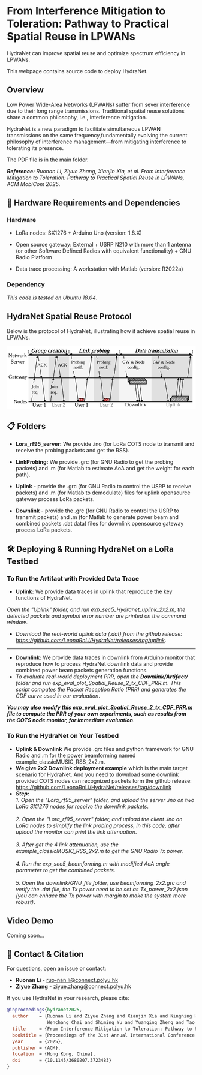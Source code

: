 # From Interference Mitigation to Toleration: Pathway to Practical Spatial Reuse in LPWANs
HydraNet can improve spatial reuse and optimize spectrum efficiency in LPWANs.

This webpage contains source code to deploy HydraNet.


## Overview
Low Power Wide-Area Networks (LPWANs) suffer from sever interference due to their long range transmissions. Traditional spatial reuse solutions share a common philosophy, i.e., interference mitigation. 

HydraNet is a new paradigm to facilitate simultaneous LPWAN transmissions on the same frequency,fundamentally evolving the current philosophy of interference management—from mitigating interference to tolerating its presence.

The PDF file is in the main folder.

***Reference:***
*Ruonan Li, Ziyue Zhang, Xianjin Xia, et al. From Interference Mitigation to Toleration: Pathway to Practical Spatial Reuse in LPWANs, ACM MobiCom 2025*. 
## 📌 Hardware Requirements and Dependencies
### Hardware
- LoRa nodes: SX1276 + Arduino Uno (version: 1.8.X)

- Open source gateway: External + USRP N210 with more than 1 antenna (or other Software Defined Radios with equivalent functionality) + GNU Radio Platform

- Data trace processing: A workstation with Matlab (version: R2022a)
### Dependency
*This code is tested on Ubuntu 18.04*.
## HydraNet Spatial Reuse Protocol
Below is the protocol of HydraNet, illustrating how it achieve spatial reuse in LPWANs.

<div align="center">
    <img src="Spatial_reuse_protocol.jpg" alt="HydraNet Spatial Reuse Protocol" width="600">
</div>

## 📋 Folders
- **Lora_rf95_server:** We provide .ino (for LoRa COTS node to transmit and receive the probing packets and get the RSS).
  
- **LinkProbing:** We provide .grc (for GNU Radio to get the probing packets) and .m (for Matlab to estimate AoA and get the weight for each path).

- **Uplink** - provide the .grc (for GNU Radio to control the USRP to receive packets) and .m (for Matlab to demodulate) files for uplink opensource gateway process LoRa packets.

- **Downlink** - provide the .grc (for GNU Radio to control the USRP to transmit packets) and .m (for Matlab to generate power beam and combined packets .dat data) files for downlink opensource gateway process LoRa packets.
  
## 🛠 Deploying & Running HydraNet on a LoRa Testbed
### **To Run the Artifact with Provided Data Trace**  

- **Uplink:** We provide data traces in uplink that reproduce the key functions of HydraNet.

*Open the "Uplink" folder, and run exp_sec5_Hydranet_uplink_2x2.m, the detected packets and symbol error number are printed on the command window*.
- *Download the real-world uplink data (.dat) from the github release: https://github.com/LeonaRnLi/HydraNet/releases/tag/uplink*.
---
- **Downlink:** We provide data traces in downlink from Arduino monitor that reproduce how to process HydraNet downlink data and provide combined power beam packets generation functions.
- *To evaluate real-world deployment PRR, open the **Downlink/Artifact/** folder and run exp_eval_plot_Spatial_Reuse_2_tx_CDF_PRR.m. This script computes the Packet Reception Ratio (PRR) and generates the CDF curve used in our evaluation*.

***You may also modify this exp_eval_plot_Spatial_Reuse_2_tx_CDF_PRR.m file to compute the PRR of your own experiments, such as results from the COTS node monitor, for immediate evaluation***.

### **To Run the HydraNet on Your Testbed**
- **Uplink & Downlink** We provide .grc files and python framework for GNU Radio and .m for the power beamforming named example_classicMUSIC_RSS_2x2.m.
- **We give 2x2 Downlink deployment example** which is the main target scenario for HydraNet. And you need to download some downlink provided COTS nodes can recognized packets form the github release: https://github.com/LeonaRnLi/HydraNet/releases/tag/downlink
- ***Step:***  
*1. Open the "Lora_rf95_server" folder, and upload the server .ino on two LoRa SX1276 nodes for receive the downlink packets*.  <br>  
*2. Open the "Lora_rf95_server" folder, and upload the client .ino on LoRa nodes to simplify the link probing process, in this code, after upload the monitor can print the link attenuation*.<br>  
*3. After get the 4 link attenuation, use the example_classicMUSIC_RSS_2x2.m to get the GNU Radio Tx power*.<br>  
*4. Run the exp_sec5_beamforming.m with modified AoA angle parameter to get the combined packets*.<br>  
*5. Open the downlink/GNU_file folder, use beamforming_2x2.grc and verify the .dat file, the Tx power need to be set as Tx_power_2x2.json (you can enhace the Tx power with margin to make the system more robust)*.<br>  

## Video Demo
Coming soon...

## 📢 Contact & Citation
For questions, open an issue or contact:

- **Ruonan Li** - ruo-nan.li@connect.polyu.hk  
- **Ziyue Zhang** - ziyue.zhang@connect.polyu.hk  

If you use HydraNet in your research, please cite:

```bibtex
@inproceedings{hydranet2025,
  author    = {Ruonan Li and Ziyue Zhang and Xianjin Xia and Ningning Hou and 
               Wenchang Chai and Shiming Yu and Yuanqing Zheng and Tao Gu},
  title     = {From Interference Mitigation to Toleration: Pathway to Practical Spatial Reuse in LPWANs},
  booktitle = {Proceedings of the 31st Annual International Conference on Mobile Computing and Networking (ACM MobiCom ’25)},
  year      = {2025},
  publisher = {ACM},
  location  = {Hong Kong, China},
  doi       = {10.1145/3680207.3723483}
}
